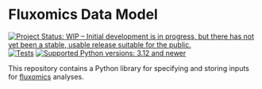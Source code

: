 # Fluxomics Data Model

[![Project Status: WIP – Initial development is in progress, but there has not yet been a stable, usable release suitable for the public.](https://www.repostatus.org/badges/latest/wip.svg)](https://www.repostatus.org/#wip)
[![Tests](https://github.com/dtu-qmcm/fluxomics_data_model/actions/workflows/run_tests.yml/badge.svg)](https://github.com/dtu-qmcm/fluxomics_data_model/actions/workflows/run_tests.yml)
[![Supported Python versions: 3.12 and newer](https://img.shields.io/badge/python->=3.12-blue.svg)](https://www.python.org/)

This repository contains a Python library for specifying and storing inputs for [fluxomics](https://en.wikipedia.org/wiki/Fluxomics) analyses.

